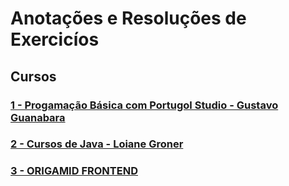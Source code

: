 # Anotações e Resoluções de Exercicíos 

## Cursos

### [1 - Progamação Básica com Portugol Studio - Gustavo Guanabara](https://github.com/lex4brao/01.CURSOS.E.ESTUDOS/blob/main/01.PROGRAMACAO.BASICA.-.ESTUDONAUTA/README.md)

### [2 - Cursos de Java - Loiane Groner](https://github.com/lex4brao/01.CURSOS.E.ESTUDOS/blob/main/02.CURSOS.JAVA.-.LOIANE.GRONER/README.md)

### [3 - ORIGAMID FRONTEND]()
